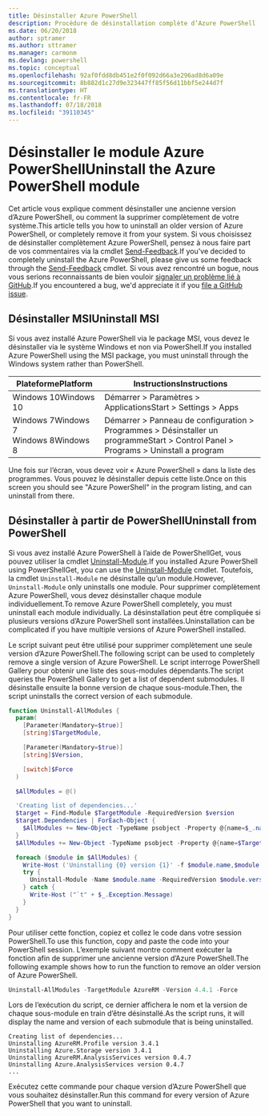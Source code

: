 ```yaml
---
title: Désinstaller Azure PowerShell
description: Procédure de désinstallation complète d’Azure PowerShell
ms.date: 06/20/2018
author: sptramer
ms.author: sttramer
ms.manager: carmonm
ms.devlang: powershell
ms.topic: conceptual
ms.openlocfilehash: 92af0fdd8db451e2f0f092d66a3e296ad8d6a09e
ms.sourcegitcommit: 8b882d1c27d9e323447ff85f56d11bbf5e244d7f
ms.translationtype: HT
ms.contentlocale: fr-FR
ms.lasthandoff: 07/18/2018
ms.locfileid: "39110345"
---
```

# <a name="uninstall-the-azure-powershell-module"></a><span data-ttu-id="21742-103">Désinstaller le module Azure PowerShell</span><span class="sxs-lookup"><span data-stu-id="21742-103">Uninstall the Azure PowerShell module</span></span>

<span data-ttu-id="21742-104">Cet article vous explique comment désinstaller une ancienne version d’Azure PowerShell, ou comment la supprimer complètement de votre système.</span><span class="sxs-lookup"><span data-stu-id="21742-104">This article tells you how to uninstall an older version of Azure PowerShell, or completely remove it from your system.</span></span> <span data-ttu-id="21742-105">Si vous choisissez de désinstaller complètement Azure PowerShell, pensez à nous faire part de vos commentaires via la cmdlet [Send-Feedback](/powershell/module/azurerm.profile/send-feedback).</span><span class="sxs-lookup"><span data-stu-id="21742-105">If you've decided to completely uninstall the Azure PowerShell, please give us some feedback through the [Send-Feedback](/powershell/module/azurerm.profile/send-feedback) cmdlet.</span></span>
<span data-ttu-id="21742-106">Si vous avez rencontré un bogue, nous vous serions reconnaissants de bien vouloir [signaler un problème lié à GitHub](https://github.com/azure/azure-powershell/issues).</span><span class="sxs-lookup"><span data-stu-id="21742-106">If you encountered a bug, we'd appreciate it if you [file a GitHub issue](https://github.com/azure/azure-powershell/issues).</span></span>

## <a name="uninstall-msi"></a><span data-ttu-id="21742-107">Désinstaller MSI</span><span class="sxs-lookup"><span data-stu-id="21742-107">Uninstall MSI</span></span>

<span data-ttu-id="21742-108">Si vous avez installé Azure PowerShell via le package MSI, vous devez le désinstaller via le système Windows et non via PowerShell.</span><span class="sxs-lookup"><span data-stu-id="21742-108">If you installed Azure PowerShell using the MSI package, you must uninstall through the Windows system rather than PowerShell.</span></span>

| <span data-ttu-id="21742-109">Plateforme</span><span class="sxs-lookup"><span data-stu-id="21742-109">Platform</span></span> | <span data-ttu-id="21742-110">Instructions</span><span class="sxs-lookup"><span data-stu-id="21742-110">Instructions</span></span> |
|----------|--------------|
| <span data-ttu-id="21742-111">Windows 10</span><span class="sxs-lookup"><span data-stu-id="21742-111">Windows 10</span></span> | <span data-ttu-id="21742-112">Démarrer > Paramètres > Applications</span><span class="sxs-lookup"><span data-stu-id="21742-112">Start > Settings > Apps</span></span> |
| <span data-ttu-id="21742-113">Windows 7</span><span class="sxs-lookup"><span data-stu-id="21742-113">Windows 7</span></span> </br><span data-ttu-id="21742-114">Windows 8</span><span class="sxs-lookup"><span data-stu-id="21742-114">Windows 8</span></span> | <span data-ttu-id="21742-115">Démarrer > Panneau de configuration > Programmes > Désinstaller un programme</span><span class="sxs-lookup"><span data-stu-id="21742-115">Start > Control Panel > Programs > Uninstall a program</span></span> |

<span data-ttu-id="21742-116">Une fois sur l’écran, vous devez voir « Azure PowerShell » dans la liste des programmes. Vous pouvez le désinstaller depuis cette liste.</span><span class="sxs-lookup"><span data-stu-id="21742-116">Once on this screen you should see "Azure PowerShell" in the program listing, and can uninstall from there.</span></span>

## <a name="uninstall-from-powershell"></a><span data-ttu-id="21742-117">Désinstaller à partir de PowerShell</span><span class="sxs-lookup"><span data-stu-id="21742-117">Uninstall from PowerShell</span></span>

<span data-ttu-id="21742-118">Si vous avez installé Azure PowerShell à l’aide de PowerShellGet, vous pouvez utiliser la cmdlet [Uninstall-Module](/powershell/module/powershellget/uninstall-module).</span><span class="sxs-lookup"><span data-stu-id="21742-118">If you installed Azure PowerShell using PowerShellGet, you can use the [Uninstall-Module](/powershell/module/powershellget/uninstall-module) cmdlet.</span></span> <span data-ttu-id="21742-119">Toutefois, la cmdlet `Uninstall-Module` ne désinstalle qu’un module.</span><span class="sxs-lookup"><span data-stu-id="21742-119">However, `Uninstall-Module` only uninstalls one module.</span></span> <span data-ttu-id="21742-120">Pour supprimer complètement Azure PowerShell, vous devez désinstaller chaque module individuellement.</span><span class="sxs-lookup"><span data-stu-id="21742-120">To remove Azure PowerShell completely, you must uninstall each module individually.</span></span> <span data-ttu-id="21742-121">La désinstallation peut être compliquée si plusieurs versions d’Azure PowerShell sont installées.</span><span class="sxs-lookup"><span data-stu-id="21742-121">Uninstallation can be complicated if you have multiple versions of Azure PowerShell installed.</span></span>

<span data-ttu-id="21742-122">Le script suivant peut être utilisé pour supprimer complètement une seule version d’Azure PowerShell.</span><span class="sxs-lookup"><span data-stu-id="21742-122">The following script can be used to completely remove a single version of Azure PowerShell.</span></span> <span data-ttu-id="21742-123">Le script interroge PowerShell Gallery pour obtenir une liste des sous-modules dépendants.</span><span class="sxs-lookup"><span data-stu-id="21742-123">The script queries the PowerShell Gallery to get a list of dependent submodules.</span></span> <span data-ttu-id="21742-124">Il désinstalle ensuite la bonne version de chaque sous-module.</span><span class="sxs-lookup"><span data-stu-id="21742-124">Then, the script uninstalls the correct version of each submodule.</span></span>

```powershell
function Uninstall-AllModules {
  param(
    [Parameter(Mandatory=$true)]
    [string]$TargetModule,

    [Parameter(Mandatory=$true)]
    [string]$Version,

    [switch]$Force
  )

  $AllModules = @()

  'Creating list of dependencies...'
  $target = Find-Module $TargetModule -RequiredVersion $version
  $target.Dependencies | ForEach-Object {
    $AllModules += New-Object -TypeName psobject -Property @{name=$_.name; version=$_.requiredversion}
  }
  $AllModules += New-Object -TypeName psobject -Property @{name=$TargetModule; version=$Version}

  foreach ($module in $AllModules) {
    Write-Host ('Uninstalling {0} version {1}' -f $module.name,$module.version)
    try {
      Uninstall-Module -Name $module.name -RequiredVersion $module.version -Force:$Force -ErrorAction Stop
    } catch {
      Write-Host ("`t" + $_.Exception.Message)
    }
  }
}
```

<span data-ttu-id="21742-125">Pour utiliser cette fonction, copiez et collez le code dans votre session PowerShell.</span><span class="sxs-lookup"><span data-stu-id="21742-125">To use this function, copy and paste the code into your PowerShell session.</span></span> <span data-ttu-id="21742-126">L’exemple suivant montre comment exécuter la fonction afin de supprimer une ancienne version d’Azure PowerShell.</span><span class="sxs-lookup"><span data-stu-id="21742-126">The following example shows how to run the function to remove an older version of Azure PowerShell.</span></span>

```powershell
Uninstall-AllModules -TargetModule AzureRM -Version 4.4.1 -Force
```

<span data-ttu-id="21742-127">Lors de l’exécution du script, ce dernier affichera le nom et la version de chaque sous-module en train d’être désinstallé.</span><span class="sxs-lookup"><span data-stu-id="21742-127">As the script runs, it will display the name and version of each submodule that is being uninstalled.</span></span>

```output
Creating list of dependencies...
Uninstalling AzureRM.Profile version 3.4.1
Uninstalling Azure.Storage version 3.4.1
Uninstalling AzureRM.AnalysisServices version 0.4.7
Uninstalling Azure.AnalysisServices version 0.4.7
...
```

<span data-ttu-id="21742-128">Exécutez cette commande pour chaque version d’Azure PowerShell que vous souhaitez désinstaller.</span><span class="sxs-lookup"><span data-stu-id="21742-128">Run this command for every version of Azure PowerShell that you want to uninstall.</span></span>
